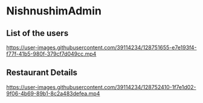
# NishnushimAdmin



## List of the users


https://user-images.githubusercontent.com/39114234/128751655-e7e193f4-f77f-41b5-980f-379cf7d049cc.mp4



## Restaurant Details


https://user-images.githubusercontent.com/39114234/128752410-1f7e1d02-9f06-4b69-89b1-8c2a483defea.mp4

